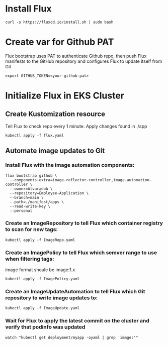 # Install Flux

```
curl -s https://fluxcd.io/install.sh | sudo bash

```

# Create var for Github PAT

Flux bootstrap uses PAT to authenticate Github repo, then push Flux manifests to the GitHub repository and configures Flux to update itself from Git 
```
export GITHUB_TOKEN=<your-github-pat>
```

# Initialize Flux in EKS Cluster
## Create Kustomization resource

Tell Flux to check repo every 1 minute. Apply changes found in ./app

```
kubectl apply -f flux.yaml
```

## Automate image updates to Git

### Install Flux with the image automation components:

```
flux bootstrap github \
  --components-extra=image-reflector-controller,image-automation-controller \
  --owner=AlvaradoA \
  --repository=Employee-Application \
  --branch=main \
  --path=./manifest/apps \
  --read-write-key \
  --personal
```

### Create an ImageRepository to tell Flux which container registry to scan for new tags:

```
kubectl apply -f ImageRepo.yaml
```

### Create an ImagePolicy to tell Flux which semver range to use when filtering tags:

image format shoule be image:1.x

```
kubectl apply -f ImagePolicy.yaml
```

### Create an ImageUpdateAutomation to tell Flux which Git repository to write image updates to:

```
kubectl apply -f ImageUpdate.yaml
```

### Wait for Flux to apply the latest commit on the cluster and verify that podinfo was updated

```
watch "kubectl get deployment/myapp -oyaml | grep 'image:'"
```
